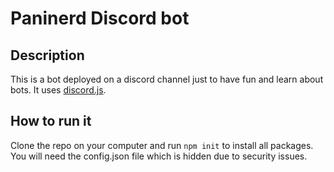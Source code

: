 # Paninerd Discord bot

## Description

This is a bot deployed on a discord channel just to have fun and learn about bots. It uses [discord.js](https://discord.js.org/#/).

## How to run it

Clone the repo on your computer and run `npm init` to install all packages. You will need the config.json file which is hidden due to security issues. 